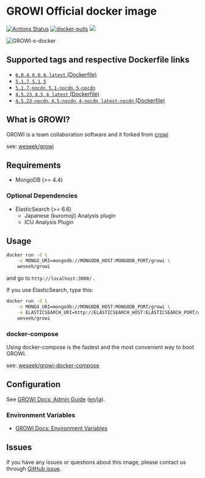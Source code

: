
GROWI Official docker image
========================

[![Actions Status](https://github.com/weseek/growi/workflows/Release/badge.svg)](https://github.com/weseek/growi/actions) [![docker-pulls](https://img.shields.io/docker/pulls/weseek/growi.svg)](https://hub.docker.com/r/weseek/growi/) [![](https://images.microbadger.com/badges/image/weseek/growi.svg)](https://microbadger.com/images/weseek/growi)

![GROWI-x-docker](https://user-images.githubusercontent.com/1638767/38307565-105956e2-384f-11e8-8534-b1128522d68d.png)


Supported tags and respective Dockerfile links
------------------------------------------------

* [`6.0.4`, `6.0`, `6`, `latest` (Dockerfile)](https://github.com/weseek/growi/blob/v6.0.4/packages/app/docker/Dockerfile)
* [`5.1.7`, `5.1`, `5`](https://github.com/weseek/growi/blob/v5.1.7/packages/app/docker/Dockerfile)
* [`5.1.7-nocdn`, `5.1-nocdn`, `5-nocdn`](https://github.com/weseek/growi/blob/v5.1.7/packages/app/docker/Dockerfile)
* [`4.5.23`, `4.5`, `4`, `latest` (Dockerfile)](https://github.com/weseek/growi/blob/v4.5.23/packages/app/docker/Dockerfile)
* [`4.5.23-nocdn`, `4.5-nocdn`, `4-nocdn`, `latest-nocdn` (Dockerfile)](https://github.com/weseek/growi/blob/v4.5.23/packages/app/docker/Dockerfile)


What is GROWI?
-------------

GROWI is a team collaboration software and it forked from [crowi](https://github.com/weseek/crowi/crowi)

see: [weseek/growi](https://github.com/weseek/growi)


Requirements
-------------

* MongoDB (>= 4.4)

### Optional Dependencies

* ElasticSearch (>= 6.6)
    * Japanese (kuromoji) Analysis plugin
    * ICU Analysis Plugin


Usage
-----

```bash
docker run -d \
    -e MONGO_URI=mongodb://MONGODB_HOST:MONGODB_PORT/growi \
    weseek/growi
```

and go to `http://localhost:3000/` .

If you use ElasticSearch, type this:

```bash
docker run -d \
    -e MONGO_URI=mongodb://MONGODB_HOST:MONGODB_PORT/growi \
    -e ELASTICSEARCH_URI=http://ELASTICSEARCH_HOST:ELASTICSEARCH_PORT/growi \
    weseek/growi
```


### docker-compose

Using docker-compose is the fastest and the most convenient way to boot GROWI.

see: [weseek/growi-docker-compose](https://github.com/weseek/growi-docker-compose)


Configuration
-----------

See [GROWI Docs: Admin Guide](https://docs.growi.org/en/admin-guide/) ([en](https://docs.growi.org/en/admin-guide/)/[ja](https://docs.growi.org/ja/admin-guide/)).

### Environment Variables

- [GROWI Docs: Environment Variables](https://docs.growi.org/en/admin-guide/admin-cookbook/env-vars.html)


Issues
------

If you have any issues or questions about this image, please contact us through  [GitHub issue](https://github.com/weseek/growi-docker/issues).

